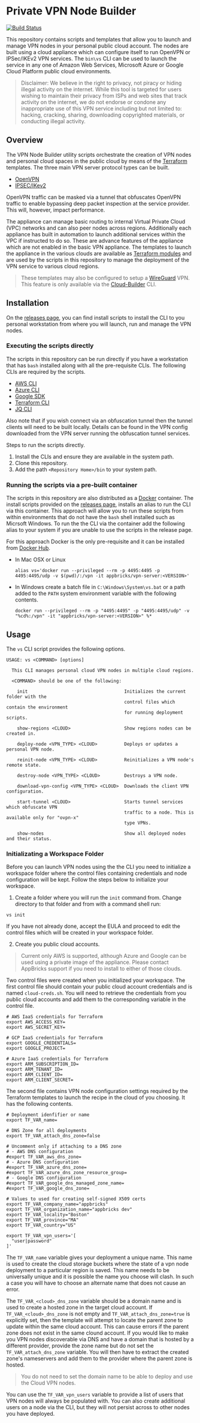 # Private VPN Node Builder

[![Build Status](https://travis-ci.org/appbricks/vpn-server.svg?branch=master)](https://travis-ci.org/appbricks/vpn-server)

This repository contains scripts and templates that allow you to launch and manage VPN nodes in your personal public cloud account. The nodes are built using a cloud appliance which can configure itself to run OpenVPN or IPSec/IKEv2 VPN services. The `bin\vs` CLI can be used to launch the service in any one of Amazon Web Services, Microsoft Azure or Google Cloud Platform public cloud environments.

> Disclaimer: We believe in the right to privacy, not piracy or hiding illegal activity on the internet. While this tool is targeted for users wishing to maintain their privacy from ISPs and web sites that track activity on the internet, we do not endorse or condone any inappropriate use of this VPN service including but not limited to: hacking, cracking, sharing, downloading copyrighted materials, or conducting illegal activity. 

## Overview

The VPN Node Builder utility scripts orchestrate the creation of VPN nodes and personal cloud spaces in the public cloud by means of the [Terraform](https://terraform.io) templates. The three main VPN server protocol types can be built.

* [OpenVPN](https://openvpn.net/)
* [IPSEC/IKev2](https://www.strongswan.org/)

OpenVPN traffic can be masked via a tunnel that obfuscates OpenVPN traffic to enable bypassing deep packet inspection at the service provider. This will, however, impact performance.

The appliance can manage basic routing to internal Virtual Private Cloud (VPC) networks and can also peer nodes across regions. Additionally each appliance has built in automation to launch additional services within the VPC if instructed to do so. These are advance features of the appliance which are not enabled in the basic VPN appliance. The templates to launch the appliance in the various clouds are available as [Terraform modules](https://github.com/appbricks/cloud-inceptor) and are used by the scripts in this repository to manage the deployment of the VPN service to various cloud regions.

> These templates may also be configured to setup a [WireGuard](https://www.wireguard.com/) VPN. This feature is only available via the [Cloud-Builder](https://github.com/appbricks/cloud-builder-cli) CLI.

## Installation

On the [releases page](https://github.com/appbricks/vpn-server/releases), you can find install scripts to install the CLI to you personal workstation from where you will launch, run and manage the VPN nodes.

### Executing the scripts directly

The scripts in this repository can be run directly if you have a workstation that has `bash` installed along with all the pre-requisite CLIs. The following CLIs are required by the scripts.

* [AWS CLI](https://docs.aws.amazon.com/cli/latest/userguide/cli-chap-install.html)
* [Azure CLI](https://docs.microsoft.com/en-us/cli/azure/install-azure-cli)
* [Google SDK](https://cloud.google.com/sdk/docs)
* [Terraform CLI](https://www.terraform.io/downloads.html)
* [JQ CLI](https://stedolan.github.io/jq/)

Also note that if you wish connect via an obfuscation tunnel then the tunnel clients will need to be built locally. Details can be found in the VPN config downloaded from the VPN server running the obfuscation tunnel services.

Steps to run the scripts directly.

1) Install the CLIs and ensure they are available in the system path.
2) Clone this repository.
3) Add the path `<Repository Home>/bin` to your system path.

### Running the scripts via a pre-built container

The scripts in this repository are also distributed as a [Docker](https://www.docker.com/) container. The install scripts provided on the [releases page](https://github.com/appbricks/vpn-server/releases), installs an alias to run the CLI via this container. This approach will allow you to run these scripts from within environments that do not have the `bash` shell installed such as Micrsoft Windows. To run the the CLI via the container add the following alias to your system if you are unable to use the scripts in the release page.

For this approach Docker is the only pre-requisite and it can be installed from [Docker Hub](https://www.docker.com/products/docker-desktop).

* In Mac OSX or Linux

  ```
  alias vs='docker run --privileged --rm -p 4495:4495 -p 4495:4495/udp -v $(pwd)/:/vpn -it appbricks/vpn-server:<VERSION>'
  ```

* In Windows create a batch file in `C:\Windows\System\vs.bat` or a path added to the `PATH` system environment variable with the following contents.

  ```
  docker run --privileged --rm -p "4495:4495" -p "4495:4495/udp" -v "%cd%:/vpn" -it "appbricks/vpn-server:<VERSION>" %*
  ```

## Usage

The `vs` CLI script provides the following options.

```
USAGE: vs <COMMAND> [options]

  This CLI manages personal cloud VPN nodes in multiple cloud regions.

  <COMMAND> should be one of the following:

    init                                    Initializes the current folder with the
                                            control files which contain the environment
                                            for running deployment scripts.

    show-regions <CLOUD>                    Show regions nodes can be created in.

    deploy-node <VPN_TYPE> <CLOUD>          Deploys or updates a personal VPN node.

    reinit-node <VPN_TYPE> <CLOUD>          Reinitializes a VPN node's remote state.

    destroy-node <VPN_TYPE> <CLOUD>         Destroys a VPN node.

    download-vpn-config <VPN_TYPE> <CLOUD>  Downloads the client VPN configuration.

    start-tunnel <CLOUD>                    Starts tunnel services which obfuscate VPN
                                            traffic to a node. This is available only for "ovpn-x"
                                            type VPNs.

    show-nodes                              Show all deployed nodes and their status.
```

### Initializating a Workspace Folder

Before you can launch VPN nodes using the the CLI you need to initialize a workspace folder where the control files containing credentials and node configuration will be kept. Follow the steps below to initialize your workspace.

1) Create a folder where you will run the `init` command from. Change directory to that folder and from with a command shell run:

  ```
  vs init
  ```

  If you have not already done, accept the EULA and proceed to edit the control files which will be created in your workspace folder. 
  
2) Create you public cloud accounts.

  > Current only AWS is supported, although Azure and Google can be used using a private image of the appliance. Please contact AppBricks support if you need to install to either of those clouds.

  Two control files were created when you initialized your workspace. The first control file should contain your public cloud account credentials and is named `cloud-creds.sh`. You will need to retrieve the credentials from you public cloud accounts and add them to the corresponding variable in the control file.

  ```
  # AWS IaaS credentials for Terraform
  export AWS_ACCESS_KEY=
  export AWS_SECRET_KEY=

  # GCP IaaS credentials for Terraform
  export GOOGLE_CREDENTIALS=
  export GOOGLE_PROJECT=

  # Azure IaaS credentials for Terraform
  export ARM_SUBSCRIPTION_ID=
  export ARM_TENANT_ID=
  export ARM_CLIENT_ID=
  export ARM_CLIENT_SECRET=
  ```

  The second file contains VPN node configuration settings required by the Terraform templates to launch the recipe in the cloud of you choosing. It has the following contents.

  ```
  # Deployment idenfifier or name
  export TF_VAR_name=

  # DNS Zone for all deployments
  export TF_VAR_attach_dns_zone=false

  # Uncomment only if attaching to a DNS zone 
  # - AWS DNS configuration
  #export TF_VAR_aws_dns_zone=
  # - Azure DNS configuration
  #export TF_VAR_azure_dns_zone=
  #export TF_VAR_azure_dns_zone_resource_group=
  # - Google DNS configuration
  #export TF_VAR_google_dns_managed_zone_name=
  #export TF_VAR_google_dns_zone=

  # Values to used for creating self-signed X509 certs
  export TF_VAR_company_name="appbricks"
  export TF_VAR_organization_name="appbricks dev"
  export TF_VAR_locality="Boston"
  export TF_VAR_province="MA"
  export TF_VAR_country="US"

  export TF_VAR_vpn_users='[
    "user|password"
  ]'
  ```

  The `TF_VAR_name` variable gives your deployment a unique name. This name is used to create the cloud storage buckets where the state of a vpn node deployment to a particular region is saved. This name needs to be universally unique and it is possible the name you choose will clash. In such a case you will have to choose an alternate name that does not cause an error.

  The `TF_VAR_<cloud>_dns_zone` variable should be a domain name and is used to create a hosted zone in the target cloud account. If `TF_VAR_<cloud>_dns_zone` is not empty and `TF_VAR_attach_dns_zone=true` is explicitly set, then the template will attempt to locate the parent zone to update within the same cloud account. This can cause errors if the parent zone does not exist in the same clound account. If you would like to make you VPN nodes discoverable via DNS and have a domain that is hosted by a different provider, provide the zone name but do not set the `TF_VAR_attach_dns_zone` variable. You will then have to extract the created zone's nameservers and add them to the provider where the parent zone is hosted. 
  
  > You do not need to set the domain name to be able to deploy and use the Cloud VPN nodes.

  You can use the `TF_VAR_vpn_users` variable to provide a list of users that VPN nodes will always be populated with. You can also create additional users on a node via the CLI, but they will not persist across to other nodes you have deployed.
